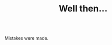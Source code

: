 <header>
  <div class="myHeader">
    <h1>Well then...</h1>
  </div>
</header>
<body>
 <p> <img scr="https://64.media.tumblr.com/66069800564cc91686733902e9505ca1/tumblr_p5knt4wvx51ubow15o1_1280.jpg" </p>
          <div class="myBody" </p>
       <p> Mistakes were made. </p>
</div>
</body>
